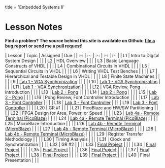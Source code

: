 title = 'Embedded Systems II'

# Lesson Notes

**Find a problem?  The source behind this site is available on Github: [file a bug report or send me a pull request!](https://github.com/toddbranch/ECE383/issues)**

| Lesson | Topic | Assigned | Due |
| :-: | :-: | :-: | :-: | :-: |
| L1 | Intro to Digital System Design | | |
| L2 | HDL Overview | | |
| L3 | Basic Language Constructs of VHDL | | |
| L4 | Combinational Circuits in VHDL | | |
| L5 | Sequential Circuits in VHDL | | |
| L6 | Writing VHDL Test Benches | | |
| L7 | Hierarchical and Testable Design in VHDL | | |
| L8 | Finite State Machines | | |
| L9 | [Lab 1 - VGA Synchronization](/labs/video_synchronization.docx) | | |
| L10 | [Lab 1 - VGA Synchronization](/labs/video_synchronization.docx) | | |
| L11 | [Lab 1 - VGA Synchronization](/labs/video_synchronization.docx) | | |
| L12 | VGA Review, Pong Introduction | | |
| L13 | [Lab 2 - Pong](/labs/pong.docx) | | |
| L14 | [Lab 2 - Pong](/labs/pong.docx) | | |
| L15 | [Lab 2 - Pong](/labs/pong.docx) | | |
| L16 | Pong Review, Font Controller Introduction | | |
| L17 | [Lab 3 - Font Controller](/labs/font_controller.docx) | | |
| L18 | [Lab 3 - Font Controller](/labs/font_controller.docx) | | |
| L19 | [Lab 3 - Font Controller](/labs/font_controller.docx) | | |
| L20 | GR #1 | | |
| L21 | PicoBlaze and HW/SW Partitioning | | |
| L22 | FPGA Design for Area, Power, or Speed | | |
| L23 | [Lab 4a - Remote Terminal (PicoBlaze)](/labs/remote_terminal.docx) | | |
| L24 | [Lab 4a - Remote Terminal (PicoBlaze)](/labs/remote_terminal.docx) | | |
| L25 | MicroBlaze Introduction | | |
| L26 | [Lab 4b - Remote Terminal (MicroBlaze)](/labs/remote_terminal.docx) | | |
| L27 | [Lab 4b - Remote Terminal (MicroBlaze)](/labs/remote_terminal.docx) | | |
| L28 | [Lab 4b - Remote Terminal (MicroBlaze)](/labs/remote_terminal.docx) | | |
| L29 | Register Transfer Methodology | | |
| L30 | Timing Analysis | | |
| L31 | Clock and Synchronization | | |
| L32 | GR #2 | | |
| L33 | [Final Project](/labs/final_project.docx) | | |
| L34 | [Final Project](/labs/final_project.docx) | | |
| L35 | [Final Project](/labs/final_project.docx) | | |
| L36 | [Final Project](/labs/final_project.docx) | | |
| L37 | [Final Project](/labs/final_project.docx) | | |
| L38 | [Final Project](/labs/final_project.docx) | | |
| L39 | [Final Project](/labs/final_project.docx) | | |
| L40 | Final Presentation | | |
